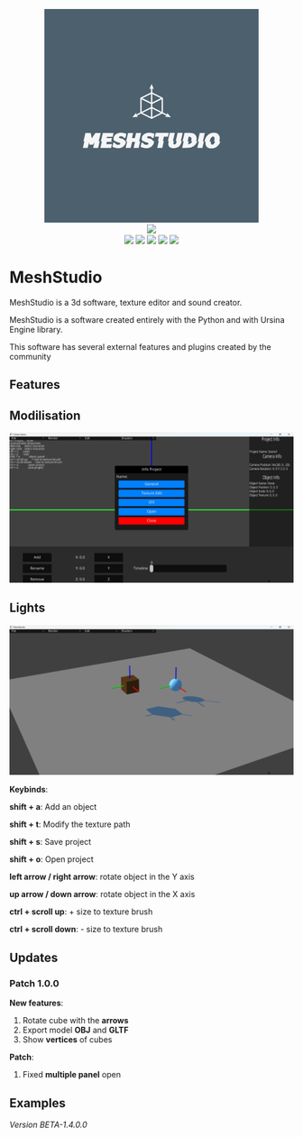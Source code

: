 <p align="center">
  <img src="meshstudio_logo.png">
  <br>
  <img src="https://img.shields.io/badge/Version-1.4.0.0-green?style=for-the-badge">
  <br>
  <img src="https://img.shields.io/badge/Author-Creator754915-blue?style=flat-square">
  <img src="https://img.shields.io/badge/Open%20Source-Yes-darkgreen?style=flat-square">
  <img src="https://img.shields.io/badge/Maintained%3F-Yes-lightblue?style=flat-square">
  <img src="https://img.shields.io/badge/Written%20In-Python-darkcyan?style=flat-square">
  <img src="https://hits.seeyoufarm.com/api/count/incr/badge.svg?url=https%3A%2F%2Fgithub.com%2FCreator754915%2FMeshStudio&title=Visitors&edge_flat=false"/></a>
</p>

# MeshStudio
MeshStudio is a 3d software, texture editor and sound creator.

MeshStudio is a software created entirely with the Python and with Ursina Engine library.

This software has several external features and plugins created by the community

## Features

<h2>Modilisation</h2>

<img src="Features/general.png">

<h2>Lights</h2>

<img src="Features/lights.png">

**Keybinds**:

  **shift + a**: Add an object
  
  **shift + t**: Modify the texture path
  
  **shift + s**: Save project
  
  **shift + o**: Open project

  **left arrow / right arrow**: rotate object in the Y axis

  **up arrow / down arrow**: rotate object in the X axis

  **ctrl + scroll up**: + size to texture brush
  
  **ctrl + scroll down**: - size to texture brush

## Updates

### Patch 1.0.0

**New features**:
   1. Rotate cube with the **arrows**
   2. Export model **OBJ** and **GLTF**
   3. Show **vertices** of cubes 

**Patch**:
   1. Fixed **multiple panel** open

## Examples


*Version BETA-1.4.0.0*
